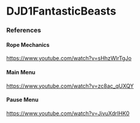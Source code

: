 # DJD1FantasticBeasts


### References
#### Rope Mechanics
https://www.youtube.com/watch?v=sHhzWlrTgJo
#### Main Menu
https://www.youtube.com/watch?v=zc8ac_qUXQY
#### Pause Menu
https://www.youtube.com/watch?v=JivuXdrIHK0
